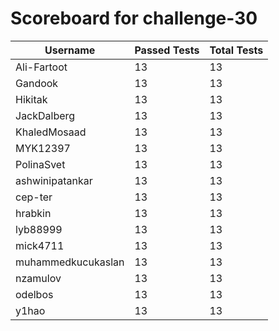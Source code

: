 # Scoreboard for challenge-30
| Username   | Passed Tests | Total Tests |
|------------|--------------|-------------|
| Ali-Fartoot | 13 | 13 |
| Gandook | 13 | 13 |
| Hikitak | 13 | 13 |
| JackDalberg | 13 | 13 |
| KhaledMosaad | 13 | 13 |
| MYK12397 | 13 | 13 |
| PolinaSvet | 13 | 13 |
| ashwinipatankar | 13 | 13 |
| cep-ter | 13 | 13 |
| hrabkin | 13 | 13 |
| lyb88999 | 13 | 13 |
| mick4711 | 13 | 13 |
| muhammedkucukaslan | 13 | 13 |
| nzamulov | 13 | 13 |
| odelbos | 13 | 13 |
| y1hao | 13 | 13 |
